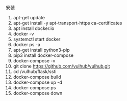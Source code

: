 安装
1. apt-get update 
2. apt-get install -y apt-transport-https ca-certificates 
3. apt install docker.io
4. docker -v 
5. systemctl start docker 
6. docker ps -a 
7. apt-get install python3-pip 
8. pip3 install docker-compose 
9. docker-compose -v
10. git clone https://github.com/vulhub/vulhub.git 
11. cd /vulhub/flask/ssti 
12. docker-compose build
13. docker-compose up -d 
14. docker-compose ps 
15. docker-compose down 
